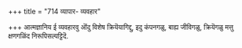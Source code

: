 +++
title = "714 व्यापार- व्यवहार"

+++
आत्मज्ञानिय ई व्यवहारवु ऒंदु विशेष क्रियॆयागिद्दु, इदु कंपनगळु, बाह्य जीविगळु, क्रियॆगळु मत्तु क्षणगळिंद निरूपिसल्पट्टिदॆ.

